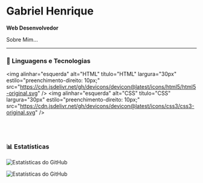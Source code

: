 # Gabriel Henrique

**Web Desenvolvedor**

Sobre Mim...

---

### 🤖 Linguagens e Tecnologias

<img 
 alinhar="esquerda" 
 alt="HTML"
 título="HTML" 
 largura="30px" 
 estilo="preenchimento-direito: 10px;" 
 src="https://cdn.jsdelivr.net/gh/devicons/devicon@latest/icons/html5/html5-original.svg" 
/>
<img 
 alinhar="esquerda" 
 alt="CSS" 
 título="CSS"
 largura="30px" 
 estilo="preenchimento-direito: 10px;" 
 src="https://cdn.jsdelivr.net/gh/devicons/devicon@latest/icons/css3/css3-original.svg" 
/>

<br/>
<br/>

### 📊 Estatísticas

<p>
  <img 
    alinhar="esquerda" 
    alt="Estatísticas do GitHub" 
    alta="200" 
    estilo="preenchimento-direito: 10px;" 
    src= "https://github-readme-stats.vercel.app/api?username=gabrieelhenrique&mostrar_icons=true&tema=dark&incluir_all_commits=true&localidade=pt-br"
    />

  <img
    alinhar="esquerda" 
    alt="Estatísticas do GitHub" 
    alta="200" 
    estilo="preenchimento-direito: 10px;" 
    src= "https://github-readme-stats.vercel.app/api/top-langs/?username=gabrieelhenrique&tema=dark&layout=compacto&custom_title=Tecnologias&langs_count=9&card_width=10"
  />
</p>
